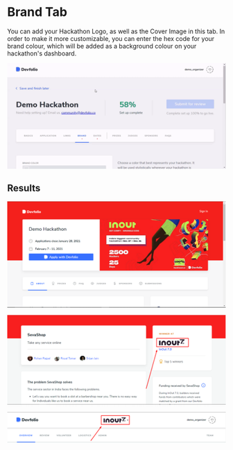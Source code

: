 # Brand Tab

You can add your Hackathon Logo, as well as the Cover Image in this tab. In order to make it more customizable, you can enter the hex code for your brand colour, which will be added as a background colour on your hackathon's dashboard.

![](../../.gitbook/assets/brand.gif)

## Results

![Cover Image showcased on your hackathon&apos;s Microsite](../../.gitbook/assets/image%20%2812%29.png)

![Hackathon Logo showcased on the project submission page](../../.gitbook/assets/image%20%288%29.png)

![Hackathon Logo showcased on your Dashboard](../../.gitbook/assets/image%20%2813%29.png)

